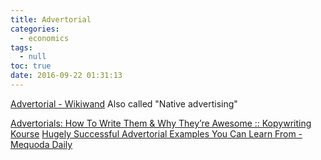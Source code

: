 ```yaml
---
title: Advertorial
categories:
  - economics
tags:
  - null
toc: true
date: 2016-09-22 01:31:13
---
```


[Advertorial - Wikiwand](https://www.wikiwand.com/en/Advertorial)
Also called "Native advertising"

[Advertorials: How To Write Them & Why They’re Awesome :: Kopywriting Kourse](http://kopywritingkourse.com/advertorials-how-to-write-them/)
[Hugely Successful Advertorial Examples You Can Learn From - Mequoda Daily](http://www.mequoda.com/articles/multiplatform-publishing-strategy/successful-advertorial-examples/)

